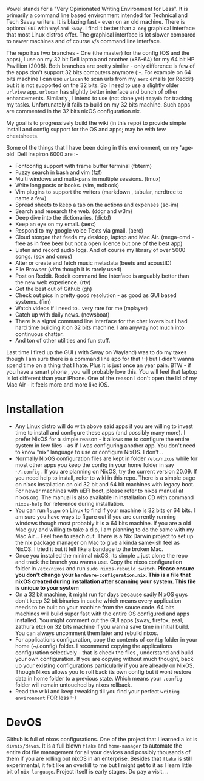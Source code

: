 Vowel stands for a "Very Opinionated Writing Environment for Less".  It is  primarily a command line based environment intended for Technical and Tech Savvy writers. It is blazing fast - even on an old machine. There is optional `GUI` with `Wayland Sway`. I find it better than `X org` graphical interface that most Linux distros offer. The graphical interface is lot slower compared to newer machines and of course v/s command line interface.

The repo has two branches - One (the master) for the config (OS and the apps), I use on my 32 bit Dell laptop and another (x86-64) for my 64 bit HP Pavillion (2008). Both branches are pretty similar - only difference is few of the apps don't support 32 bits computers anymore (:-. For example on 64 bits machine I can use `urlscan` to scan urls from my `aerc` emails (or Reddit) but it is not supported on the 32 bits. So I need to use a slightly older `urlview` app. `urlscan` has slightly better interface and bunch of other enhancements. Similarly , I intend to use (not done yet) `topydo` for tracking my tasks. Unfortunately it fails to build on my 32 bits machine. Such apps are commented in the 32 bits nixOS configuration.nix. 

My goal is to progressively build the wiki (in this repo) to provide simple install and config support for the OS and apps; may be with few cheatsheets. 

Some of the things that I have been doing in this environment, on my 'age-old' Dell Inspiron 6000 are :-

 - Fontconfig support with frame buffer terminal (fbterm)
 - Fuzzy search in bash and vim (fzf)
 - Multi windows and multi-pans in multiple sessions. (tmux)
 - Write long posts or books. (vim, mdbook)
 - Vim plugins to support the writers (markdown , tabular, nerdtree to name a few) 
 - Spread sheets to keep a tab on the actions and expenses (sc-im)
 - Search and research the web. (ddgr and w3m)
 - Deep dive into the dictionaries. (dictd)
 - Keep an eye on my email. (aerc) 
 - Respond to my google voice Texts via gmail. (aerc)
 - Cloud storgae that feeds my desktop, laptop and Mac Air. (mega-cmd - free as in free beer but not a open licence but one of the best app)
 - Listen and record audio logs. And of course my library of over 5000 songs. (sox and cmus)
 - Alter or create and fetch music metadata (beets and acoustID)
 - File Browser (vifm though it is rarely used)
 - Post on Reddit. Reddit command line interface is arguably better than the new web experience. (rtv)
 - Get the best out of Github (gh)
 - Check out pics in pretty good resolution - as good as GUI based systems. (fim)
 - Watch videos if I need to.. very rare for me (mplayer)
 - Catch up with daily news. (newsboat)
 - There is a signal command line interface for the chat lovers but I had hard time building it on 32 bits machine. I am anyway not much into continuous chatter.
 - And ton of other utilities and fun stuff. 

Last time I fired up the GUI ( with Sway on Wayland) was to do my taxes though I am sure there is a command line app for that :-) but I didn't wanna spend time on a thing that I hate. Plus it is just once an year pain. BTW - if you have a smart phone , you will probably love this. You will feel that laptop is lot different than your iPhone. One of the reason I don't open the lid of my Mac Air -  it feels more and more like iOS. 

# Installation
- Any Linux distro will do with above said apps if you are willing to invest time to install and configure these apps (and possibly many more). I prefer NixOS for a simple reason - it allows me to configure the entire system in few files - as if I was configuring another app. You don't need to know "nix" language to use or configure NixOS. I don't ..
- Normally NixOS configuration files are kept in folder `/etc/nixos` while for most other apps you keep the config in your home folder in say `~/.config` . If you are planning on NixOS, try the current version 20.09.  If you need help to install, refer to wiki in this repo. There is a simple page on nixos installation on old 32 bit and 64 bit machines with legacy boot. For newer machines with uEFI boot, please refer to nixos manual at nixos.org. The manual is also available in installation CD with command `nixos-help` for reference during installation. 
- You can run `lscpu` on Linux to find if your machine is 32 bits or 64 bits. I am sure you have ways to figure out if you are currently running windows though most probably it is a 64 bits machine. If you are a old Mac guy and willing to take a dip, I am planning  to do the same with my Mac Air .. Feel free to reach out. There is a Nix Darwin project to set up the nix package manager on Mac to give a kinda same-ish feel as NixOS. I tried it but it felt like a bandage to the broken Mac. 
- Once you installed the minimal nixOS, its simple .. just clone the repo and track the branch you wanna use. Copy  the nixos configuration folder in `/etc/nixos` and run `sudo nixos-rebuild switch`. **Please ensure you don't change your `hardware-configuration.nix`. This is a file that nixOS created during installation after scanning your system. This file is unique to your system**
- On a 32 bit machine, it might run for days because sadly NixOS guys don't keep 32 bit binaries in cache which means every application needs to be built on your machine from the souce code. 64 bits machines will build super fast with the entire OS configured and apps installed. You might comment out the GUI apps (sway, firefox, zeal, zathura etc) on 32 bits machine if you wanna save time in initial build. You can always uncomment them later and rebuild nixos. 
- For applications configuration, copy  the contents of `config` folder in your home (~/.config) folder. I recommend copying the applications configuration selectively - that is check the files , understand and build your own configuration. If you are copying without much thought,  back up your existing configurations particularly if you are already on NixOS. Though Nixos allows you to roll back its own config but it wont restore data in home folder to a previous state. Which means your `.config` folder will remain untouched by nixos rollback. 
- Read the wiki and keep tweaking till you find your perfect `writing environment` FOR less :-) 

# DevOS
Github is full of nixos configurations. One of the project that I learned a lot is `divnix/devos`. It is a full blown `flake` and `home-manager` to automate the entire dot file management for all your devices and possibly thousands of them if you are rolling out nixOS in an enterprise. Besides that `flake` is still experimental, it felt like an overkill to me but I might get to it as I learn little bit of `nix language`. Project itself is early stages. Do pay a visit. 
..
